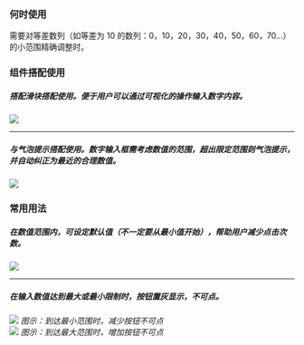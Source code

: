 ### 何时使用

需要对等差数列（如等差为 10 的数列：0，10，20，30，40，50，60，70...）的小范围精确调整时。

### 组件搭配使用

##### 搭配滑块搭配使用。便于用户可以通过可视化的操作输入数字内容。

<img src="https://tdesign.gtimg.com/site/design/guide/input-number/input-number-1@2x.png"/>

<hr />

##### 与气泡提示搭配使用。数字输入框需考虑数值的范围，超出限定范围则气泡提示，并自动纠正为最近的合理数值。

<img src="https://tdesign.gtimg.com/site/design/%E6%95%B0%E5%AD%97%E8%BE%93%E5%85%A5%E6%A1%86-----2.png"/>

### 常用用法

##### 在数值范围内，可设定默认值（不一定要从最小值开始），帮助用户减少点击次数。

<div class="legend">
  <div class="item">
   <img src="https://tdesign.gtimg.com/site/design/guide/input-number/input-number-3@2x.png"/>
  </div>

  <div class="item">
  </div>
</div>

<hr />

##### 在输入数值达到最大或最小限制时，按钮置灰显示，不可点。

<div class="legend">
  <div class="item">
   <img src="https://tdesign.gtimg.com/site/design/guide/input-number/input-number-4@2x.png"/>
    <em>图示：到达最小范围时，减少按钮不可点</em>
  </div>

  <div class="item">
   <img src="https://tdesign.gtimg.com/site/design/guide/input-number/input-number-5@2x.png"/>
    <em>图示：到达最大范围时，增加按钮不可点</em>

  </div>
</div>
